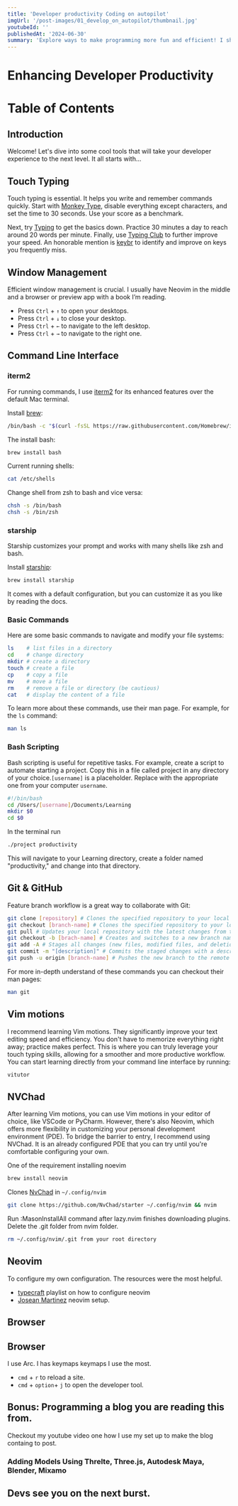 ```yaml
---
title: 'Developer productivity Coding on autopilot'
imgUrl: '/post-images/01_develop_on_autopilot/thumbnail.jpg'
youtubeId: ''
publishedAt: '2024-06-30'
summary: 'Explore ways to make programming more fun and efficient! I share my favorite tools and tips to help you learn faster and ship your projects with ease.'
---
```


# Enhancing Developer Productivity
# Table of Contents

## Introduction
Welcome! Let's dive into some cool tools that will take your developer experience to the next
level. It all starts with...

## Touch Typing
Touch typing is essential. It helps you write and remember commands quickly. Start with
[Monkey Type](https://monkeytype.com/), disable everything except characters, and set the time to 
30 seconds. Use your score as a benchmark.

Next, try [Typing](https://www.typing.com/) to get the basics down. Practice 30 minutes a day to 
reach around 20 words per minute. Finally, use [Typing Club](https://www.typingclub.com/) to 
further improve your speed. An honorable mention is [keybr](https://www.keybr.com/) to identify and
improve on keys you frequently miss.

## Window Management
Efficient window management is crucial. I usually have Neovim in the middle and a browser or 
preview app with a book I’m reading.

- Press `Ctrl` + `↑` to open your desktops.
- Press `Ctrl` + `↓` to close your desktop.
- Press `Ctrl` + `←` to navigate to the left desktop.
- Press `Ctrl` + `→` to navigate to the right one.

## Command Line Interface

### iterm2
For running commands, I use [iterm2](https://iterm2.com/) for its enhanced features over the 
default Mac terminal.

Install [brew](https://brew.sh/):
```bash
/bin/bash -c "$(curl -fsSL https://raw.githubusercontent.com/Homebrew/install/HEAD/install.sh)"
```

The install bash:
```bash
brew install bash
```

Current running shells:
```bash
cat /etc/shells 
```

Change shell from zsh to bash and vice versa:
```bash
chsh -s /bin/bash
chsh -s /bin/zsh
```

### starship
Starship customizes your prompt and works with many shells like zsh and bash.

Install [starship](https://starship.rs/):
```bash
brew install starship
```
It comes with a default configuration, but you can customize it as you like by reading the docs.


### Basic Commands
Here are some basic commands to navigate and modify your file systems: 

```bash
ls    # list files in a directory
cd    # change directory
mkdir # create a directory
touch # create a file
cp    # copy a file 
mv    # move a file 
rm    # remove a file or directory (be cautious)
cat   # display the content of a file
```

To learn more about these commands, use their man page. For example, for the `ls` command:
```bash
man ls
```


### Bash Scripting
Bash scripting is useful for repetitive tasks. For example, create a script to automate starting a 
project. Copy this in a file called project in any directory of your choice.`[username]` is a 
placeholder. Replace with the appropriate one from your computer `username`.

```bash
#!/bin/bash
cd /Users/[username]/Documents/Learning
mkdir $0
cd $0
```

In the terminal run 
```bash
./project productivity
```
This will navigate to your Learning directory, create a folder named "productivity," and change
into that directory.

## Git & GitHub
Feature branch workflow is a great way to collaborate with Git:
```bash
git clone [repository] # Clones the specified repository to your local machine
git checkout [branch-name] # Clones the specified repository to your local machine
git pull # Updates your local repository with the latest changes from the remote repository
git checkout -b [brach-name] # Creates and switches to a new branch named feature-branch
git add -A # Stages all changes (new files, modified files, and deletions) for the next commit
git commit -m "[description]" # Commits the staged changes with a descriptive message
git push -u origin [branch-name] # Pushes the new branch to the remote repository 
```

For more in-depth understand of these commands you can checkout their man pages:
```bash 
man git 
```

## Vim motions
I recommend learning Vim motions. They significantly improve your text editing speed and efficiency.
You don't have to memorize everything right away; practice makes perfect. This is where you can 
truly leverage your touch typing skills, allowing for a smoother and more productive workflow. You 
can start learning directly from your command line interface by running:
```bash
vitutor
```

## NVChad
After learning Vim motions, you can use Vim motions in your editor of choice, like VSCode or PyCharm. 
However, there's also Neovim, which offers more flexibility in customizing your personal 
development environment (PDE). To bridge the barrier to entry, I recommend using NVChad. It is an 
already configured PDE that you can try until you're comfortable configuring your own.

One of the requirement installing noevim 
```bash
brew install neovim
```
Clones [NvChad](https://nvchad.com/docs/quickstart/install) in `~/.config/nvim`
```bash
git clone https://github.com/NvChad/starter ~/.config/nvim && nvim
```
Run :MasonInstallAll command after lazy.nvim finishes downloading plugins.
Delete the .git folder from nvim folder.
```bash
rm ~/.config/nvim/.git from your root directory
```

## Neovim
To configure my own configuration. The resources were the most helpful.
- [typecraft](https://youtube.com/playlist?list=PLsz00TDipIfd500OiPVRyZIc9TLHRRgIM&si=-0kk2tyhMImXrC2B) playlist on how to configure neovim 
- [Josean Martinez](https://youtu.be/6pAG3BHurdM?si=uuX2_-5RSLobhOa3) neovim setup.

## Browser
## Browser
I use Arc. I has keymaps keymaps I use the most.
- `cmd` + `r` to reload a site.
- `cmd` + `option`+ `j` to open the developer tool. 

## Bonus: Programming a blog you are reading this from.
Checkout my youtube video one how I use my set up to make the blog containg to post.
### Adding Models Using Threlte, Three.js, Autodesk Maya, Blender, Mixamo
## Devs see you on the next burst.
